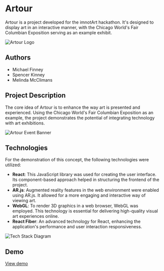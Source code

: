 # Artour

Artour is a project developed for the imnotArt hackathon. It's designed to display art in an interactive manner, with the Chicago World's Fair Columbian Exposition serving as an example exhibit.

![Artour Logo](https://i.postimg.cc/rpR6b4Hw/Artour-Logo.jpg)

## Authors

- Michael Finney
- Spencer Kinney
- Melinda McClimans

## Project Description

The core idea of Artour is to enhance the way art is presented and experienced. Using the Chicago World's Fair Columbian Exposition as an example, the project demonstrates the potential of integrating technology with art exhibitions.

![Artour Event Banner](https://i.postimg.cc/tJyLYM4s/Artour-Cover-Image.jpg)

## Technologies

For the demonstration of this concept, the following technologies were utilized:

- **React**: This JavaScript library was used for creating the user interface. Its component-based approach helped in structuring the frontend of the project.
- **AR.js**: Augmented reality features in the web environment were enabled using AR.js. It allowed for a more engaging and interactive way of viewing art.
- **WebGL**: To render 3D graphics in a web browser, WebGL was employed. This technology is essential for delivering high-quality visual art experiences online.
- **React Fiber**: An advanced technology for React, enhancing the application's performance and user interaction responsiveness.

![Tech Stack Diagram](https://i.postimg.cc/zf2xtLGQ/Screenshot-2023-11-19-at-3.png)

## Demo

[View demo](https://artour-b410467e02c3.herokuapp.com/1)
